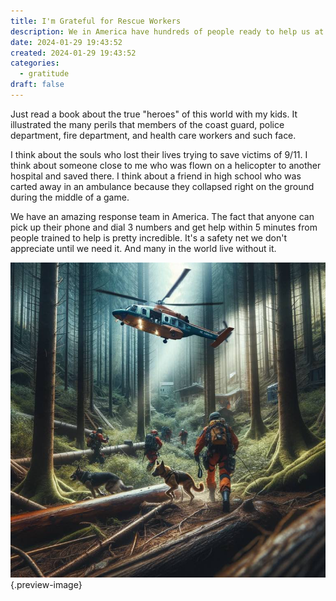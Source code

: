 ```yaml
---
title: I'm Grateful for Rescue Workers
description: We in America have hundreds of people ready to help us at a moment's notice
date: 2024-01-29 19:43:52
created: 2024-01-29 19:43:52
categories:
  - gratitude
draft: false
---
```

Just read a book about the true "heroes" of this world with my kids. It illustrated the many perils that members of the coast guard, police department, fire department, and health care workers and such face.

I think about the souls who lost their lives trying to save victims of 9/11. I think about someone close to me who was flown on a helicopter to another hospital and saved there. I think about a friend in high school who was carted away in an ambulance because they collapsed right on the ground during the middle of a game. 

We have an amazing response team in America. The fact that anyone can pick up their phone and dial 3 numbers and get help within 5 minutes from people trained to help is pretty incredible. It's a safety net we don't appreciate until we need it. And many in the world live without it. 

![Help is on the way!](../img/dalle-search-and-rescue-forest.jpeg){.preview-image}
